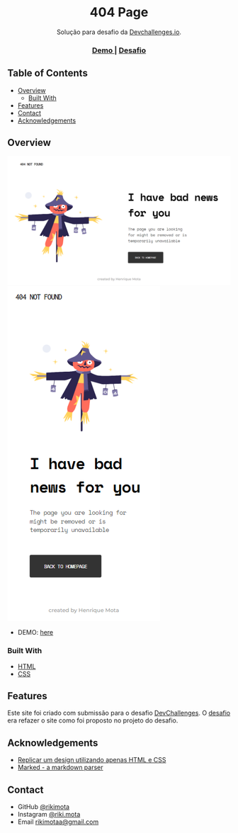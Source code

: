 <h1 align="center">404 Page</h1>

<div align="center">
   Solução para desafio da  <a href="http://devchallenges.io" target="_blank">Devchallenges.io</a>.
</div>

<div align="center">
  <h3>
    <a href="https://{your-demo-link.your-domain}">
      Demo
    </a>
    <span> | </span>
    <a href="https://rikimota.github.io/404-not-found/" target="_blank>
      Solução
    </a>
    <span> | </span>
    <a href="https://devchallenges.io/challenges/wBunSb7FPrIepJZAg0sY">
      Desafio
    </a>
  </h3>
</div>

## Table of Contents

- [Overview](#overview)
  - [Built With](#built-with)
- [Features](#features)
- [Contact](#contact)
- [Acknowledgements](#acknowledgements)

## Overview

![screenshot](assets/web.png) 
![screenshot](assets/mobile.png)

- DEMO: [here]()

### Built With

- [HTML](https://developer.mozilla.org/pt-BR/docs/Web/HTML)
- [CSS](https://developer.mozilla.org/pt-BR/docs/Web/CSS)

## Features

Este site foi criado com submissão para o desafio [DevChallenges](https://devchallenges.io/challenges). O [desafio](https://devchallenges.io/challenges/wBunSb7FPrIepJZAg0sY) era refazer o site como foi proposto no projeto do desafio.


## Acknowledgements

- [Replicar um design utilizando apenas HTML e CSS](https://devchallenges-blogs.web.app/how-to-replicate-design/)
- [Marked - a markdown parser](https://github.com/chjj/marked)

## Contact

- GitHub [@rikimota](https://github.com/rikimota)
- Instagram [@riki.mota](https://www.instagram.com/riki.mota/)
- Email [rikimotaa@gmail.com]()

